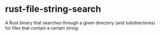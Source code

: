 # rust-file-string-search
A Rust binary that searches through a given directory (and subdirectores) for files that contain a certain string.
